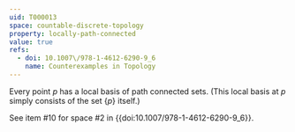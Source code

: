 ```yaml
---
uid: T000013
space: countable-discrete-topology
property: locally-path-connected
value: true
refs:
  - doi: 10.1007\/978-1-4612-6290-9_6
    name: Counterexamples in Topology
---
```

Every point $p$ has a local basis of path connected sets. (This local basis at $p$ simply consists of the set $\{p\}$ itself.)

See item #10 for space #2 in {{doi:10.1007\/978-1-4612-6290-9_6}}.
